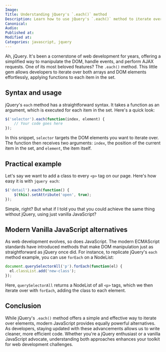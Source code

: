 ```yaml
---
Image: 
Title: Understanding jQuery's `.each()` method
Description: Learn how to use jQuery's `.each()` method to iterate over DOM elements and arrays, and discover a modern vanilla JavaScript alternative.
Canonical: 
Audio:
Published at:
Modified at:
Categories: javascript, jquery
---
```


Ah, jQuery. It's been a cornerstone of web development for years, offering a simplified way to manipulate the DOM, handle events, and perform AJAX requests. One of its most beloved features? The `.each()` method. This little gem allows developers to iterate over both arrays and DOM elements effortlessly, applying functions to each item in the set.

## Syntax and usage

jQuery's `each` method has a straightforward syntax. It takes a function as an argument, which is executed for each item in the set. Here's a quick look:

```js
$('selector').each(function(index, element) {
    // Your code goes here
});
```

In this snippet, `selector` targets the DOM elements you want to iterate over. The function then receives two arguments: `index`, the position of the current item in the set, and `element`, the item itself.

## Practical example

Let's say we want to add a class to every `<p>` tag on our page. Here's how easy it is with `jquery each`:

```js
$('detail').each(function() {
    $(this).setAttribute('open', true);
});
```

Simple, right? But what if I told you that you could achieve the same thing without jQuery, using just vanilla JavaScript?

## Modern Vanilla JavaScript alternatives

As web development evolves, so does JavaScript. The modern ECMAScript standards have introduced methods that make DOM manipulation just as straightforward as jQuery once did. For instance, to replicate jQuery's `each` method example, you can use `forEach` on a NodeList:

```js
document.querySelectorAll('p').forEach(function(el) {
  el.classList.add('new-class');
});
```

Here, `querySelectorAll` returns a NodeList of all `<p>` tags, which we then iterate over with `forEach`, adding the class to each element.

## Conclusion

While jQuery's `.each()` method offers a simple and effective way to iterate over elements, modern JavaScript provides equally powerful alternatives. As developers, staying updated with these advancements allows us to write cleaner, more efficient code. Whether you're a jQuery enthusiast or a vanilla JavaScript advocate, understanding both approaches enhances your toolkit for web development challenges.